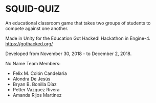 # SQUID-QUIZ
An educational classroom game that takes two groups of students to compete against one another. 

Made in Unity for the Education Got Hacked! Hackathon in Engine-4. https://gothacked.org/

Developed from November 30, 2018 - to December 2, 2018.

No Name Team Members:
- Felix M. Colón Candelaria
- Alondra De Jesús
- Bryan B. Bonilla Díaz
- Petter Vazquez Rivera
- Amanda Rijos Martinez
